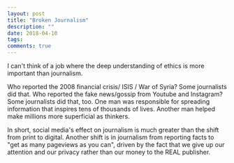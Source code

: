 ```yaml
---
layout: post
title: "Broken Journalism"
description: ""
date: 2018-04-10
tags: 
comments: true
---
```


I can't think of a job where the deep understanding of ethics is more important than journalism.

Who reported the 2008 financial crisis/ ISIS / War of Syria? Some journalists did that. Who reported the fake news/gossip from Youtube and Instagram? Some journalists did that, too. One man was responsible for spreading information that inspires tens of thousands of lives. Another man helped make millions more superficial as thinkers.

In short, social media's effect on journalism is much greater than the shift from print to digital. Another shift is in journalism from reporting facts to "get as many pageviews as you can", driven by the fact that we give up our attention and our privacy rather than our money to the REAL publisher.

